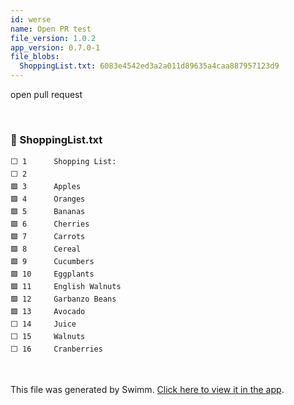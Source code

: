 ```yaml
---
id: werse
name: Open PR test
file_version: 1.0.2
app_version: 0.7.0-1
file_blobs:
  ShoppingList.txt: 6083e4542ed3a2a011d89635a4caa887957123d9
---
```


open pull request

<br/>

<!-- NOTE-swimm-snippet: the lines below link your snippet to Swimm -->
### 📄 ShoppingList.txt
```text
⬜ 1      Shopping List:
⬜ 2      
🟩 3      Apples
🟩 4      Oranges
🟩 5      Bananas
🟩 6      Cherries
🟩 7      Carrots
🟩 8      Cereal
🟩 9      Cucumbers
🟩 10     Eggplants
🟩 11     English Walnuts
🟩 12     Garbanzo Beans
🟩 13     Avocado
⬜ 14     Juice
⬜ 15     Walnuts
⬜ 16     Cranberries
```

<br/>

This file was generated by Swimm. [Click here to view it in the app](https://swimm-web-app.web.app/repos/Z2l0aHViJTNBJTNBR2l0aHViSW50cm8tMSUzQSUzQWVtaWxpeWF0cmFraHRlbmJlcmc=/docs/werse).